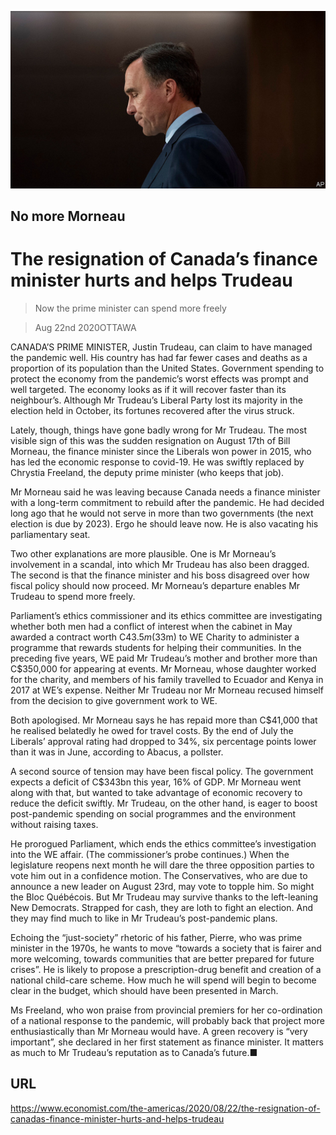 ![](./images/20200822_AMP501.jpg)

## No more Morneau

# The resignation of Canada’s finance minister hurts and helps Trudeau

> Now the prime minister can spend more freely

> Aug 22nd 2020OTTAWA

CANADA’S PRIME MINISTER, Justin Trudeau, can claim to have managed the pandemic well. His country has had far fewer cases and deaths as a proportion of its population than the United States. Government spending to protect the economy from the pandemic’s worst effects was prompt and well targeted. The economy looks as if it will recover faster than its neighbour’s. Although Mr Trudeau’s Liberal Party lost its majority in the election held in October, its fortunes recovered after the virus struck.

Lately, though, things have gone badly wrong for Mr Trudeau. The most visible sign of this was the sudden resignation on August 17th of Bill Morneau, the finance minister since the Liberals won power in 2015, who has led the economic response to covid-19. He was swiftly replaced by Chrystia Freeland, the deputy prime minister (who keeps that job).

Mr Morneau said he was leaving because Canada needs a finance minister with a long-term commitment to rebuild after the pandemic. He had decided long ago that he would not serve in more than two governments (the next election is due by 2023). Ergo he should leave now. He is also vacating his parliamentary seat.

Two other explanations are more plausible. One is Mr Morneau’s involvement in a scandal, into which Mr Trudeau has also been dragged. The second is that the finance minister and his boss disagreed over how fiscal policy should now proceed. Mr Morneau’s departure enables Mr Trudeau to spend more freely.

Parliament’s ethics commissioner and its ethics committee are investigating whether both men had a conflict of interest when the cabinet in May awarded a contract worth C$43.5m ($33m) to WE Charity to administer a programme that rewards students for helping their communities. In the preceding five years, WE paid Mr Trudeau’s mother and brother more than C$350,000 for appearing at events. Mr Morneau, whose daughter worked for the charity, and members of his family travelled to Ecuador and Kenya in 2017 at WE’s expense. Neither Mr Trudeau nor Mr Morneau recused himself from the decision to give government work to WE.

Both apologised. Mr Morneau says he has repaid more than C$41,000 that he realised belatedly he owed for travel costs. By the end of July the Liberals’ approval rating had dropped to 34%, six percentage points lower than it was in June, according to Abacus, a pollster.

A second source of tension may have been fiscal policy. The government expects a deficit of C$343bn this year, 16% of GDP. Mr Morneau went along with that, but wanted to take advantage of economic recovery to reduce the deficit swiftly. Mr Trudeau, on the other hand, is eager to boost post-pandemic spending on social programmes and the environment without raising taxes.

He prorogued Parliament, which ends the ethics committee’s investigation into the WE affair. (The commissioner’s probe continues.) When the legislature reopens next month he will dare the three opposition parties to vote him out in a confidence motion. The Conservatives, who are due to announce a new leader on August 23rd, may vote to topple him. So might the Bloc Québécois. But Mr Trudeau may survive thanks to the left-leaning New Democrats. Strapped for cash, they are loth to fight an election. And they may find much to like in Mr Trudeau’s post-pandemic plans.

Echoing the “just-society” rhetoric of his father, Pierre, who was prime minister in the 1970s, he wants to move “towards a society that is fairer and more welcoming, towards communities that are better prepared for future crises”. He is likely to propose a prescription-drug benefit and creation of a national child-care scheme. How much he will spend will begin to become clear in the budget, which should have been presented in March.

Ms Freeland, who won praise from provincial premiers for her co-ordination of a national response to the pandemic, will probably back that project more enthusiastically than Mr Morneau would have. A green recovery is “very important”, she declared in her first statement as finance minister. It matters as much to Mr Trudeau’s reputation as to Canada’s future.■

## URL

https://www.economist.com/the-americas/2020/08/22/the-resignation-of-canadas-finance-minister-hurts-and-helps-trudeau
